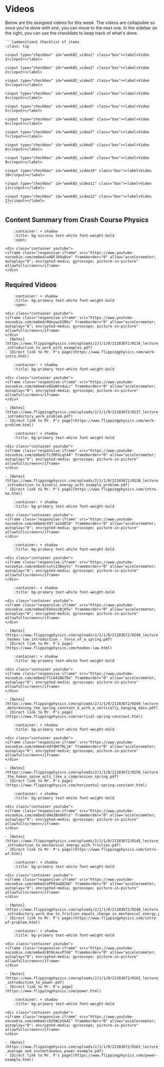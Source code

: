 # Videos

Below are the assigned videos for this week. 
The videos are collapsible so once you're done with one, you can move to the next one.
In the sidebar on the right, you can use the checklists to keep track of what's done.

````{margin}
```{admonition} Checklist of items
:class: tip

<input type="checkbox" id="week02_video1" class="box"><label>Video 1</input></label>

<input type="checkbox" id="week02_video2" class="box"><label>Video 2</input></label>

<input type="checkbox" id="week02_video3" class="box"><label>Video 3</input></label>

<input type="checkbox" id="week02_video4" class="box"><label>Video 4</input></label>

<input type="checkbox" id="week02_video5" class="box"><label>Video 5</input></label>

<input type="checkbox" id="week02_video6" class="box"><label>Video 6</input></label>

<input type="checkbox" id="week02_video7" class="box"><label>Video 7</input></label>

<input type="checkbox" id="week02_video8" class="box"><label>Video 8</input></label>

<input type="checkbox" id="week02_video9" class="box"><label>Video 9</input></label>

<input type="checkbox" id="week02_video10" class="box"><label>Video 10</input></label>

<input type="checkbox" id="week02_video11" class="box"><label>Video 11</input></label>

<input type="checkbox" id="week02_video12" class="box"><label>Video 12</input></label>
```
````

## Content Summary from Crash Course Physics

```{dropdown} Work, Energy, and Power
    :container: + shadow
    :title: bg-success text-white font-weight-bold
    :open:

<div class="container youtube">
<iframe class="responsive-iframe" src="https://www.youtube-nocookie.com/embed/w4QFJb9a8vo" frameborder="0" allow="accelerometer; autoplay="0"; encrypted-media; gyroscope; picture-in-picture" allowfullscreen></iframe>
</div>
```

## Required Videos

```{dropdown} 1. Introduction to Work with Examples
    :container: + shadow
    :title: bg-primary text-white font-weight-bold
    :open:

<div class="container youtube">
<iframe class="responsive-iframe" src="https://www.youtube-nocookie.com/embed/0Oeywu5IR6s" frameborder="0" allow="accelerometer; autoplay="0"; encrypted-media; gyroscope; picture-in-picture" allowfullscreen></iframe>
</div>
- [Notes](https://www.flippingphysics.com/uploads/2/1/1/0/21103672/0134_lecture_notes_-_introduction_to_work_with_examples.pdf)
- [Direct link to Mr. P's page](https://www.flippingphysics.com/work-intro.html)
```

```{dropdown} 2. Introductory Work Problem
    :container: + shadow
    :title: bg-primary text-white font-weight-bold

<div class="container youtube">
<iframe class="responsive-iframe" src="https://www.youtube-nocookie.com/embed/e8ZwNtn4uLc" frameborder="0" allow="accelerometer; autoplay="0"; encrypted-media; gyroscope; picture-in-picture" allowfullscreen></iframe>
</div>

- [Notes](https://www.flippingphysics.com/uploads/2/1/1/0/21103672/0137_lecture_notes_-_introductory_work_problem.pdf)
- [Direct link to Mr. P's page](https://www.flippingphysics.com/work-problem.html)
```

```{dropdown} 3. Introduction to Kinetic Energy with Example Problem
    :container: + shadow
    :title: bg-primary text-white font-weight-bold

<div class="container youtube">
<iframe class="responsive-iframe" src="https://www.youtube-nocookie.com/embed/TcIMFGLqt44" frameborder="0" allow="accelerometer; autoplay="0"; encrypted-media; gyroscope; picture-in-picture" allowfullscreen></iframe>
</div>

- [Notes](https://www.flippingphysics.com/uploads/2/1/1/0/21103672/0138_lecture_notes_-_introduction_to_kinetic_energy_with_example_problem.pdf)
- [Direct link to Mr. P's page](https://www.flippingphysics.com/intro-ke.html)
```

```{dropdown} 4. Introduction to the Integral or Anti-Derivative for use in Work from a Non-Constant Force
    :container: + shadow
    :title: bg-primary text-white font-weight-bold

<div class="container youtube">
<iframe class="responsive-iframe" src="https://www.youtube-nocookie.com/embed/X97-azGdDl8" frameborder="0" allow="accelerometer; autoplay="0"; encrypted-media; gyroscope; picture-in-picture" allowfullscreen></iframe>
</div>
```

```{dropdown} 5. Defining Work with the Dot Product and a Review of the Dot Product - Constant Force
    :container: + shadow
    :title: bg-primary text-white font-weight-bold

<div class="container youtube">
<iframe class="responsive-iframe" src="https://www.youtube-nocookie.com/embed/svtv13DeyYs" frameborder="0" allow="accelerometer; autoplay="0"; encrypted-media; gyroscope; picture-in-picture" allowfullscreen></iframe>
</div>
```

```{dropdown} 6. Hooke's Law Introduction - Force of a Spring
    :container: + shadow
    :title: bg-primary text-white font-weight-bold
    
<div class="container youtube">
<iframe class="responsive-iframe" src="https://www.youtube-nocookie.com/embed/EbVeoJBjHTw" frameborder="0" allow="accelerometer; autoplay="0"; encrypted-media; gyroscope; picture-in-picture" allowfullscreen></iframe>
</div>

- [Notes](https://www.flippingphysics.com/uploads/2/1/1/0/21103672/0248_lecture_notes_-_hookes_law_introduction_-_force_of_a_spring.pdf)
- [Direct link to Mr. P's page](https://www.flippingphysics.com/hookes-law.html)
```

```{dropdown} 7. Determining the Spring Constant, k, with a Vertically Hanging Mass
    :container: + shadow
    :title: bg-primary text-white font-weight-bold

<div class="container youtube">
<iframe class="responsive-iframe" src="https://www.youtube-nocookie.com/embed/flCA41BG7Do" frameborder="0" allow="accelerometer; autoplay="0"; encrypted-media; gyroscope; picture-in-picture" allowfullscreen></iframe>
</div>

- [Notes](https://www.flippingphysics.com/uploads/2/1/1/0/21103672/0249_lecture_notes_-_determining_the_spring_constant_k_with_a_vertically_hanging_mass.pdf)
- [Direct link to Mr. P's page](https://www.flippingphysics.com/vertical-spring-constant.html)
```

```{dropdown} 8. The Human Spine acts like a Compression Spring
    :container: + shadow
    :title: bg-primary text-white font-weight-bold

<div class="container youtube">
<iframe class="responsive-iframe" src="https://www.youtube-nocookie.com/embed/4d7dHY7RLjA" frameborder="0" allow="accelerometer; autoplay="0"; encrypted-media; gyroscope; picture-in-picture" allowfullscreen></iframe>
</div>

- [Notes](https://www.flippingphysics.com/uploads/2/1/1/0/21103672/0250_lecture_notes_-_the_human_spine_acts_like_a_compression_spring.pdf)
- [Direct link to Mr. P's page](https://www.flippingphysics.com/horizontal-spring-constant.html)
```

```{dropdown} 9. Introduction to Mechanical Energy with Friction
    :container: + shadow
    :title: bg-primary text-white font-weight-bold

<div class="container youtube">
<iframe class="responsive-iframe" src="https://www.youtube-nocookie.com/embed/d4a3BnOkFcs" frameborder="0" allow="accelerometer; autoplay="0"; encrypted-media; gyroscope; picture-in-picture" allowfullscreen></iframe>
</div>

- [Notes](https://www.flippingphysics.com/uploads/2/1/1/0/21103672/0145_lecture_notes_-_introduction_to_mechanical_energy_with_friction.pdf)
- [Direct link to Mr. P's page](https://www.flippingphysics.com/intro-wf.html)
```

```{dropdown} 10. Introductory Work due to Friction equals Change in Mechanical Energy Problem
    :container: + shadow
    :title: bg-primary text-white font-weight-bold

<div class="container youtube">
<iframe class="responsive-iframe" src="https://www.youtube-nocookie.com/embed/oPP83wQ8ZmU" frameborder="0" allow="accelerometer; autoplay="0"; encrypted-media; gyroscope; picture-in-picture" allowfullscreen></iframe>
</div>

- [Notes](https://www.flippingphysics.com/uploads/2/1/1/0/21103672/0148_lecture_notes_-_introductory_work_due_to_friction_equals_change_in_mechanical_energy_problem.pdf)
- [Direct link to Mr. P's page](https://www.flippingphysics.com/intro-wf-problem.html)
```

```{dropdown} 11. Introduction to Power
    :container: + shadow
    :title: bg-primary text-white font-weight-bold

<div class="container youtube">
<iframe class="responsive-iframe" src="https://www.youtube-nocookie.com/embed/BtHLmxvP7o0" frameborder="0" allow="accelerometer; autoplay="0"; encrypted-media; gyroscope; picture-in-picture" allowfullscreen></iframe>
</div>

- [Notes](https://www.flippingphysics.com/uploads/2/1/1/0/21103672/0162_lecture_notes_-_introduction_to_power.pdf)
- [Direct link to Mr. P's page](https://www.flippingphysics.com/power.html)
```

```{dropdown} 12. Average and Instantaneous Power Example
    :container: + shadow
    :title: bg-primary text-white font-weight-bold

<div class="container youtube">
<iframe class="responsive-iframe" src="https://www.youtube-nocookie.com/embed/c02hWCeSkAI" frameborder="0" allow="accelerometer; autoplay="0"; encrypted-media; gyroscope; picture-in-picture" allowfullscreen></iframe>
</div>

- [Notes](https://www.flippingphysics.com/uploads/2/1/1/0/21103672/0163_lecture_notes_-_average_and_instantaneous_power_example.pdf)
- [Direct link to Mr. P's page](https://www.flippingphysics.com/power-example.html)
```
